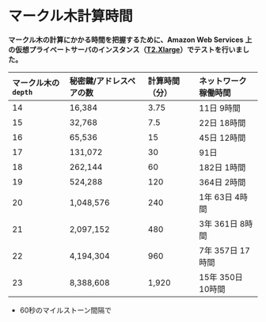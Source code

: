 # マークル木計算時間
<!-- # Merkle tree computation times -->

**マークル木の計算にかかる時間を把握するために、Amazon Web Services 上の仮想プライベートサーバのインスタンス（[T2.Xlarge](https://aws.amazon.com/ec2/instance-types/)）でテストを行いました。**
<!-- **To give you an idea of how long it takes to compute a Merkle tree, we tested it on an instance of a virtual private server on Amazon Web Services with the following specifications: [T2.Xlarge](https://aws.amazon.com/ec2/instance-types/)** -->

| **マークル木の`depth`** | **秘密鍵/アドレスペアの数** | **計算時間（分）** | **ネットワーク稼働時間** |
| :---------------------- | :-------------------------- | :----------------- | :------------------------- |
| 14 | 16,384 | 3.75 | 11日 9時間 |
| 15 | 32,768 | 7.5 | 22日 18時間 |
| 16 | 65,536 | 15 | 45日 12時間 |
| 17 | 131,072 | 30 | 91日|
| 18 | 262,144 | 60 | 182日 1時間 |
| 19 | 524,288 | 120 | 364日 2時間 |
| 20 | 1,048,576 | 240 | 1年 63日 4時間 |
| 21 | 2,097,152 | 480 | 3年 361日 8時間 |
| 22 | 4,194,304 | 960 | 7年 357日 17時間 |
| 23 | 8,388,608 | 1,920 | 15年 350日 10時間 |

<!-- |**Merkle tree depth**|**Number of private key/address pairs**|**Computation time (minutes)**|**Network uptime\***| -->
<!-- |:--------|:----------------------|:------------------------------|:----------| -->
<!-- |:--------|:----------------------|:------------------------------|:----------| -->
<!-- |14|16,384|3.75|11 days 9 hours| -->
<!-- |15|32,768|7.5|22 days 18 hours| -->
<!-- |16|65,536|15|45 days 12 hours| -->
<!-- |17|131,072|30|91 days| -->
<!-- |18|262,144|60|182 days 1 hours| -->
<!-- |19|524,288|120|364 days 2 hours| -->
<!-- |20|1,048,576|240|1 year 363 days 4 hours| -->
<!-- |21|2,097,152|480|3 years 361 days 8 hours| -->
<!-- |22|4,194,304|960|7 years 357 days 17 hours| -->
<!-- |23|8,388,608|1,920|15 years 350 days 10 hours| -->

- 60秒のマイルストーン間隔で
<!-- - With 60-second milestone intervals -->

